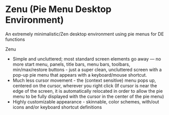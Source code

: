 # Zenu (Pie Menu Desktop Environment)
An extremely minimalistic/Zen desktop environment using pie menus for DE functions 

Zenu
* Simple and uncluttered; most standard screen elements go away — no more start menu, panels, title bars, menu bars, toolbars, min/max/restore buttons - just a super clean, uncluttered screen with a pop-up pie menu that appears with a keyboard/mouse shortcut.
* Much less cursor movement - the (context sensitive) menu pops up, centered on the cursor, wherever you right click (If cursor is near the edge of the screen, it is automatically relocated in order to allow the pie menu to be fully displayed with the cursor in the center of the pie menu)
* Highly customizable appearance - skinnable, color schemes, with/out icons and/or keyboard shortcut definitions
